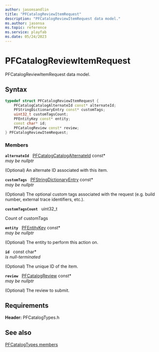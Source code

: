 ```yaml
---
author: jasonsandlin
title: "PFCatalogReviewItemRequest"
description: "PFCatalogReviewItemRequest data model."
ms.author: jasonsa
ms.topic: reference
ms.service: playfab
ms.date: 05/24/2023
---
```


# PFCatalogReviewItemRequest  

PFCatalogReviewItemRequest data model.  

## Syntax  
  
```cpp
typedef struct PFCatalogReviewItemRequest {  
    PFCatalogCatalogAlternateId const* alternateId;  
    PFStringDictionaryEntry const* customTags;  
    uint32_t customTagsCount;  
    PFEntityKey const* entity;  
    const char* id;  
    PFCatalogReview const* review;  
} PFCatalogReviewItemRequest;  
```
  
### Members  
  
**`alternateId`** &nbsp; [PFCatalogCatalogAlternateId](pfcatalogcatalogalternateid.md) const*  
*may be nullptr*  
  
(Optional) An alternate ID associated with this item.
  
**`customTags`** &nbsp; [PFStringDictionaryEntry](../../pftypes/structs/pfstringdictionaryentry.md) const*  
*may be nullptr*  
  
(Optional) The optional custom tags associated with the request (e.g. build number, external trace identifiers, etc.).
  
**`customTagsCount`** &nbsp; uint32_t  
  
Count of customTags
  
**`entity`** &nbsp; [PFEntityKey](../../pftypes/structs/pfentitykey-c.md) const*  
*may be nullptr*  
  
(Optional) The entity to perform this action on.
  
**`id`** &nbsp; const char*  
*is null-terminated*  
  
(Optional) The unique ID of the item.
  
**`review`** &nbsp; [PFCatalogReview](pfcatalogreview.md) const*  
*may be nullptr*  
  
(Optional) The review to submit.
  
  
## Requirements  
  
**Header:** PFCatalogTypes.h
  
## See also  
[PFCatalogTypes members](../pfcatalogtypes_members.md)  

  
  
